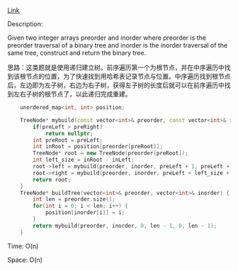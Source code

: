 [Link](https://leetcode.cn/problems/construct-binary-tree-from-preorder-and-inorder-traversal/description/)

Description:

Given two integer arrays preorder and inorder where preorder is the preorder traversal of a binary tree and inorder is the inorder traversal of the same tree, construct and return the binary tree.

思路：这类题就是使用递归建立树。前序遍历第一个为根节点，并在中序遍历中找到该根节点的位置，为了快速找到用哈希表记录节点与位置。中序遍历找到根节点后，左边即为左子树，右边为右子树，获得左子树的长度后就可以在前序遍历中找到左右子树的根节点了，以此递归完成重建。

```c++
    unordered_map<int, int> position;

    TreeNode* mybuild(const vector<int>& preorder, const vector<int>& inorder, int preLeft, int preRight, int inLeft, int inRight) {
        if(preLeft > preRight)
            return nullptr;
        int preRoot = preLeft;
        int inRoot = position[preorder[preRoot]];
        TreeNode* root = new TreeNode(preorder[preRoot]);
        int left_size = inRoot - inLeft;
        root->left = mybuild(preorder, inorder, preLeft + 1, preLeft + left_size, inLeft, inRoot - 1);
        root->right = mybuild(preorder, inorder, preLeft + left_size + 1, preRight, inRoot + 1, inRight);
        return root;
    }
    TreeNode* buildTree(vector<int>& preorder, vector<int>& inorder) {
        int len = preorder.size();
        for(int i = 0; i < len; i++) {
            position[inorder[i]] = i;
        }
        return mybuild(preorder, inorder, 0, len - 1, 0, len - 1);
    }
```

Time: O(n)

Space: O(n)

